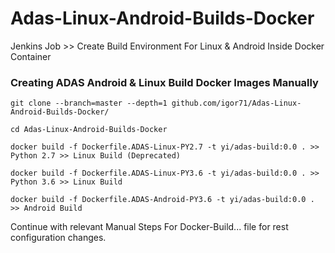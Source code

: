 # Adas-Linux-Android-Builds-Docker
Jenkins Job >> Create Build Environment For Linux &amp; Android Inside Docker Container

### Creating ADAS Android & Linux Build Docker Images Manually
```
git clone --branch=master --depth=1 github.com/igor71/Adas-Linux-Android-Builds-Docker/

cd Adas-Linux-Android-Builds-Docker

docker build -f Dockerfile.ADAS-Linux-PY2.7 -t yi/adas-build:0.0 . >> Python 2.7 >> Linux Build (Deprecated)

docker build -f Dockerfile.ADAS-Linux-PY3.6 -t yi/adas-build:0.0 . >> Python 3.6 >> Linux Build

docker build -f Dockerfile.ADAS-Android-PY3.6 -t yi/adas-build:0.0 . >> Android Build
```
Continue with relevant Manual Steps For Docker-Build... file for rest configuration changes.
